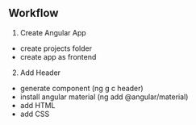 ## Workflow
1. Create Angular App
- create projects folder
- create app as frontend
2. Add Header
- generate component (ng g c header)
- install angular material (ng add @angular/material)
- add HTML
- add CSS
